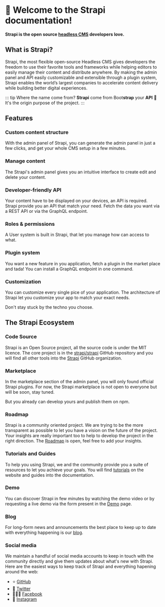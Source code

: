 # 🚀 Welcome to the Strapi documentation!

**Strapi is the open source [headless CMS](https://strapi.io) developers love.**

## What is Strapi?

Strapi, the most flexible open-source Headless CMS gives developers the freedom to use their favorite tools and frameworks while helping editors to easily manage their content and distribute anywhere. By making the admin panel and API easily customizable and extensible through a plugin system, Strapi enables the world’s largest companies to accelerate content delivery while building better digital experiences.

::: tip Where the name come from?
**Strapi** come from Boot**strap** your **API** 🎉<br>
It's the origin purpose of the project.
:::

## Features

### Custom content structure

With the admin panel of Strapi, you can generate the admin panel in just a few clicks, and get your whole CMS setup in a few minutes.

### Manage content

The Strapi's admin panel gives you an intuitive interface to create edit and delete your content.

### Developer-friendly API

Your content have to be displayed on your devices, an API is required. Strapi provide you an API that match your need. Fetch the data you want via a REST API or via the GraphQL endpoint.

### Roles & permissions

A User system is built in Strapi, that let you manage how can access to what.

### Plugin system

You want a new feature in you application, fetch a plugin in the market place and tada! You can install a GraphQL endpoint in one command.

### Customization

You can customize every single pice of your application. The architecture of Strapi let you customize your app to match your exact needs.

Don't stay stuck by the techno you choose.

## The Strapi Ecosystem

### Code Source

Strapi is an Open Source project, all the source code is under the MIT licence. The core project is in the [strapi/strapi](https://github.com/strapi/strapi) GitHub repository and you will find all other tools into the [Strapi](https://github.com/strapi) GitHub organization.

### Marketplace

In the marketplace section of the admin panel, you will only found official Strapi plugins. For now, the Strapi marketplace is not open to everyone but will be soon, stay tuned.

But you already can develop yours and publish them on npm.

### Roadmap

Strapi is a community oriented project. We are trying to be the more transparent as possible to let you have a vision on the future of the project.
Your insights are really important too to help to develop the project in the right direction.
The [Roadmap](https://portal.productboard.com/strapi) is open, feel free to add your insights.

### Tutorials and Guides

To help you using Strapi, we and the community provide you a suite of resources to let you achieve your goals.
You will find [tutorials](https://strapi.io/tutorials/) on the website and guides into the documentation.

### Demo

You can discover Strapi in few minutes by watching the demo video or by requesting a live demo via the form present in the [Demo](https://strapi.io/demo) page.

### Blog

For long-form news and announcements the best place to keep up to date with everything happening is our [blog](https://strapi.io/blog).

### Social media

We maintain a handful of social media accounts to keep in touch with the community directly and give them updates about what's new with Strapi. Here are the easiest ways to keep track of Strapi and everything hapening around the web:

- ⭐️ [GitHub](https://github.com/strapi/strapi)
- 🐧 [Twitter](https://twitter.com/strapijs)
- 👩🏻‍💻 [Facebook](https://www.facebook.com/strapijs/)
- 📸 [Instagram](https://www.instagram.com/strapijs/)

